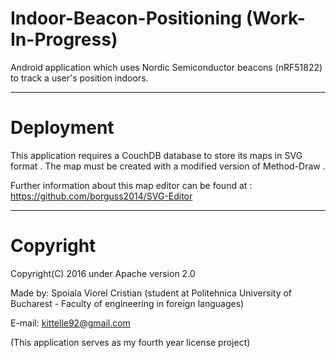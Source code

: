 # Indoor-Beacon-Positioning (Work-In-Progress)

Android application which uses Nordic Semiconductor beacons (nRF51822) to track a user's position indoors.

----------------------------------------------------
# Deployment

This application requires a CouchDB database to store its maps in SVG format . The map must be created with a modified version of Method-Draw . 

Further information about this map editor can be found at : https://github.com/borguss2014/SVG-Editor


----------------------------------------------------
# Copyright 

Copyright(C) 2016 under Apache version 2.0

Made by: Spoiala Viorel Cristian (student at Politehnica University of Bucharest - Faculty of engineering in foreign languages)

E-mail: kittelle92@gmail.com

(This application serves as my fourth year license project)
